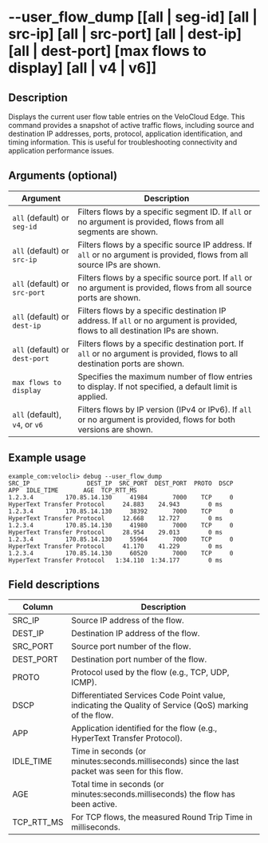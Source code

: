 #	--user_flow_dump [[all | seg-id] [all | src-ip] [all | src-port] [all | dest-ip] [all | dest-port] [max flows to display] [all | v4 | v6]]

##	Description
Displays the current user flow table entries on the VeloCloud Edge. This command provides a snapshot of active traffic flows, including source and destination IP addresses, ports, protocol, application identification, and timing information. This is useful for troubleshooting connectivity and application performance issues.

##  Arguments (optional)
| Argument | Description |
|---|---|
| `all` (default) or `seg-id` | Filters flows by a specific segment ID. If `all` or no argument is provided, flows from all segments are shown. |
| `all` (default) or `src-ip` | Filters flows by a specific source IP address. If `all` or no argument is provided, flows from all source IPs are shown. |
| `all` (default) or `src-port` | Filters flows by a specific source port. If `all` or no argument is provided, flows from all source ports are shown. |
| `all` (default) or `dest-ip` | Filters flows by a specific destination IP address. If `all` or no argument is provided, flows to all destination IPs are shown. |
| `all` (default) or `dest-port` | Filters flows by a specific destination port. If `all` or no argument is provided, flows to all destination ports are shown. |
| `max flows to display` | Specifies the maximum number of flow entries to display. If not specified, a default limit is applied. |
| `all` (default), `v4`, or `v6` | Filters flows by IP version (IPv4 or IPv6). If `all` or no argument is provided, flows for both versions are shown. |

##  Example usage
```
example_com:velocli> debug --user_flow_dump
SRC_IP                DEST_IP  SRC_PORT  DEST_PORT  PROTO  DSCP                            APP  IDLE_TIME       AGE  TCP_RTT_MS
1.2.3.4         170.85.14.130     41984       7000    TCP     0    HyperText Transfer Protocol     24.883    24.943        0 ms
1.2.3.4         170.85.14.130     38392       7000    TCP     0    HyperText Transfer Protocol     12.668    12.727        0 ms
1.2.3.4         170.85.14.130     41980       7000    TCP     0    HyperText Transfer Protocol     28.954    29.013        0 ms
1.2.3.4         170.85.14.130     55964       7000    TCP     0    HyperText Transfer Protocol     41.170    41.229        0 ms
1.2.3.4         170.85.14.130     60520       7000    TCP     0    HyperText Transfer Protocol   1:34.110  1:34.177        0 ms
```

##  Field descriptions
| Column | Description |
|---|---|
| SRC_IP | Source IP address of the flow. |
| DEST_IP | Destination IP address of the flow. |
| SRC_PORT | Source port number of the flow. |
| DEST_PORT | Destination port number of the flow. |
| PROTO | Protocol used by the flow (e.g., TCP, UDP, ICMP). |
| DSCP | Differentiated Services Code Point value, indicating the Quality of Service (QoS) marking of the flow. |
| APP | Application identified for the flow (e.g., HyperText Transfer Protocol). |
| IDLE_TIME | Time in seconds (or minutes:seconds.milliseconds) since the last packet was seen for this flow. |
| AGE | Total time in seconds (or minutes:seconds.milliseconds) the flow has been active. |
| TCP_RTT_MS | For TCP flows, the measured Round Trip Time in milliseconds. |